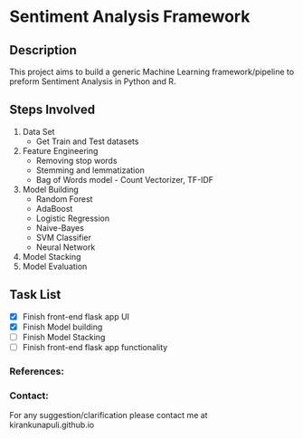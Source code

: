 # Sentiment Analysis Framework

## Description
This project aims to build a generic Machine Learning framework/pipeline to preform Sentiment Analysis in Python and R.

## Steps Involved
1. Data Set
    - Get Train and Test datasets
2. Feature Engineering
	- Removing stop words
	- Stemming and lemmatization
	- Bag of Words model - Count Vectorizer, TF-IDF
3. Model Building
    - Random Forest
    - AdaBoost
    - Logistic Regression
	- Naive-Bayes
	- SVM Classifier
	- Neural Network
4. Model Stacking
5. Model Evaluation

  ##  Task List
  - [X] Finish front-end flask app UI
  - [X] Finish Model building
  - [ ] Finish Model Stacking
  - [ ] Finish front-end flask app functionality

### References:

### Contact:
For any suggestion/clarification please contact me at kirankunapuli.github.io
